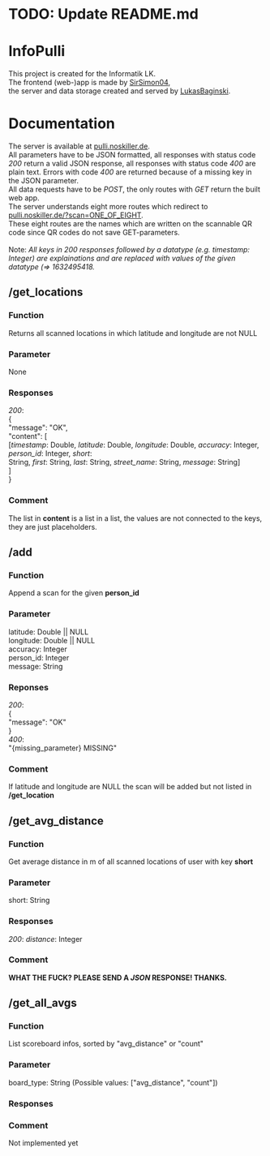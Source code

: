 # TODO: Update README.md

# InfoPulli
This project is created for the Informatik LK.<br>
The frontend (web-)app is made by [SirSimon04](https://github.com/SirSimon04/),<br>
the server and data storage created and served by [LukasBaginski](https://github.com/LukasBaginski/).<br>

# Documentation
The server is available at [pulli.noskiller.de](https://pulli.noskiller.de/).<br>
All parameters have to be JSON formatted, all responses with status code *200* return a valid JSON response, all responses with status code *400* are plain text. Errors with code *400* are returned because of a missing key in the JSON parameter.<br>
All data requests have to be *POST*, the only routes with *GET* return the built web app.<br>
The server understands eight more routes which redirect to [pulli.noskiller.de/?scan=ONE_OF_EIGHT](https://pulli.noskiller.de/?scan=ONE_OF_EIGHT).<br>
These eight routes are the names which are written on the scannable QR code since QR codes do not save GET-parameters.<br>
<br>
Note: *All keys in 200 responses followed by a datatype (e.g. *timestamp*: Integer) are explainations and are replaced with values of the given datatype (=> 1632495418.*<br>

## /get_locations
### Function
Returns all scanned locations in which latitude and longitude are not NULL<br>
### Parameter
None<br>
### Responses
*200*:<br>
{<br>
  "message": "OK",<br>
  "content": [<br>
    [*timestamp*: Double, *latitude*: Double, *longitude*: Double, *accuracy*: Integer, *person_id*: Integer, *short*:<br> String, *first*: String, *last*: String, *street_name*: String, *message*: String]<br>
  ]<br>
}<br>
### Comment
The list in **content** is a list in a list, the values are not connected to the keys, they are just placeholders.<br>

## /add
### Function
Append a scan for the given **person_id**<br>
### Parameter
latitude: Double || NULL<br>
longitude: Double || NULL<br>
accuracy: Integer<br>
person_id: Integer<br>
message: String<br>
### Reponses
*200*:<br>
{<br>
  "message": "OK"<br>
}<br>
*400*:<br>
"{missing_parameter} MISSING"<br>
### Comment
If latitude and longitude are NULL the scan will be added but not listed in **/get_location**<br>

## /get_avg_distance
### Function
Get average distance in m of all scanned locations of user with key **short**<br>
### Parameter
short: String<br>
### Responses
*200*:
*distance*: Integer
### Comment
**WHAT THE FUCK? PLEASE SEND A *JSON* RESPONSE! THANKS.**<br>

## /get_all_avgs
### Function
List scoreboard infos, sorted by "avg_distance" or "count"<br>
### Parameter
board_type: String (Possible values: ["avg_distance", "count"])<br>
### Responses
### Comment
Not implemented yet<br>
